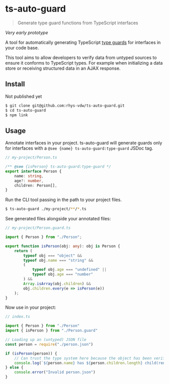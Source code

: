 # ts-auto-guard

> Generate type guard functions from TypeScript interfaces

_Very early prototype_

A tool for automatically generating TypeScript [type guards](https://www.typescriptlang.org/docs/handbook/advanced-types.html#type-guards-and-differentiating-types) for interfaces in your code base.

This tool aims to allow developers to verify data from untyped sources to ensure it conforms to TypeScript types. For example when initializing a data store or receiving structured data in an AJAX response.

## Install

Not published yet

```sh
$ git clone git@github.com:rhys-vdw/ts-auto-guard.git
$ cd ts-auto-guard
$ npm link
```

## Usage

Annotate interfaces in your project. ts-auto-guard will generate guards only for interfaces with a `@see {name} ts-auto-guard:type-guard` JSDoc tag.

```ts
// my-project/Person.ts

/** @see {isPerson} ts-auto-guard:type-guard */
export interface Person {
    name: string,
    age?: number,
    children: Person[],
}
```

Run the CLI tool passing in the path to your project files.

```sh
$ ts-auto-guard ./my-project/**/*.ts
```

See generated files alongside your annotated files:

```ts
// my-project/Person.guard.ts

import { Person } from "./Person";

export function isPerson(obj: any): obj is Person {
    return (
        typeof obj === "object" &&
        typeof obj.name === "string" &&
        (
            typeof obj.age === "undefined" ||
            typeof obj.age === "number"
        ) &&
        Array.isArray(obj.children) &&
        obj.children.every(e => isPerson(e))
    );
}
```

Now use in your project:

```ts
// index.ts

import { Person } from "./Person"
import { isPerson } from "./Person.guard"

// Loading up an (untyped) JSON file
const person = require("./person.json")

if (isPerson(person)) {
    // Can trust the type system here because the object has been verified.
    console.log(`${person.name} has ${person.children.length} child(ren)`)
} else {
    console.error("Invalid person.json")
}
```
